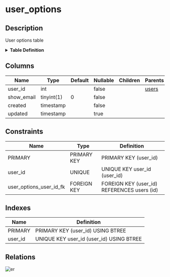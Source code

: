 # user_options

## Description

User options table

<details>
<summary><strong>Table Definition</strong></summary>

```sql
CREATE TABLE `user_options` (
  `user_id` int NOT NULL,
  `show_email` tinyint(1) NOT NULL DEFAULT '0',
  `created` timestamp NOT NULL,
  `updated` timestamp NULL DEFAULT NULL,
  PRIMARY KEY (`user_id`),
  UNIQUE KEY `user_id` (`user_id`),
  CONSTRAINT `user_options_user_id_fk` FOREIGN KEY (`user_id`) REFERENCES `users` (`id`) ON DELETE CASCADE
) ENGINE=InnoDB DEFAULT CHARSET=utf8mb4 COLLATE=utf8mb4_0900_ai_ci COMMENT='User options table'
```

</details>

## Columns

| Name | Type | Default | Nullable | Children | Parents | Comment |
| ---- | ---- | ------- | -------- | -------- | ------- | ------- |
| user_id | int |  | false |  | [users](users.md) |  |
| show_email | tinyint(1) | 0 | false |  |  |  |
| created | timestamp |  | false |  |  |  |
| updated | timestamp |  | true |  |  |  |

## Constraints

| Name | Type | Definition |
| ---- | ---- | ---------- |
| PRIMARY | PRIMARY KEY | PRIMARY KEY (user_id) |
| user_id | UNIQUE | UNIQUE KEY user_id (user_id) |
| user_options_user_id_fk | FOREIGN KEY | FOREIGN KEY (user_id) REFERENCES users (id) |

## Indexes

| Name | Definition |
| ---- | ---------- |
| PRIMARY | PRIMARY KEY (user_id) USING BTREE |
| user_id | UNIQUE KEY user_id (user_id) USING BTREE |

## Relations

![er](user_options.svg)
